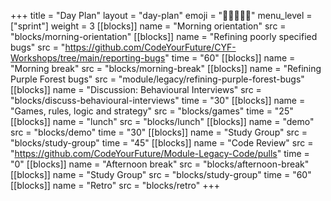 +++
title = "Day Plan"
layout = "day-plan"
emoji = "🧑🏾‍🤝‍🧑🏾"
menu_level = ["sprint"]
weight = 3
[[blocks]]
name = "Morning orientation"
src = "blocks/morning-orientation"
[[blocks]]
name = "Refining poorly specified bugs"
src = "https://github.com/CodeYourFuture/CYF-Workshops/tree/main/reporting-bugs"
time = "60"
[[blocks]]
name = "Morning break"
src = "blocks/morning-break"
[[blocks]]
name = "Refining Purple Forest bugs"
src = "module/legacy/refining-purple-forest-bugs"
[[blocks]]
name = "Discussion: Behavioural Interviews"
src = "blocks/discuss-behavioural-interviews"
time = "30"
[[blocks]]
name = "Games, rules, logic and strategy"
src = "blocks/games"
time = "25"
[[blocks]]
name = "lunch"
src = "blocks/lunch"
[[blocks]]
name = "demo"
src = "blocks/demo"
time = "30"
[[blocks]]
name = "Study Group"
src = "blocks/study-group"
time = "45"
[[blocks]]
name = "Code Review"
src = "https://github.com/CodeYourFuture/Module-Legacy-Code/pulls"
time = "0"
[[blocks]]
name = "Afternoon break"
src = "blocks/afternoon-break"
[[blocks]]
name = "Study Group"
src = "blocks/study-group"
time = "60"
[[blocks]]
name = "Retro"
src = "blocks/retro"
+++

